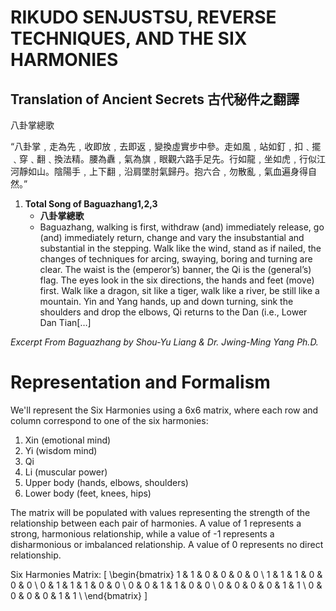 # RIKUDO SENJUSTSU, REVERSE TECHNIQUES, AND THE SIX HARMONIES 

## Translation of Ancient Secrets 古代秘件之翻譯

八卦掌總歌

“八卦掌﹐走為先﹐收即放﹐去即返﹐變換虛實步中參。走如風﹐站如釘﹐扣﹑擺﹑穿﹑翻﹑換法精。腰為纛﹐氣為旗﹐眼觀六路手足先。行如龍﹐坐如虎﹐行似江河靜如山。陰陽手﹐上下翻﹐沿肩墜肘氣歸丹。抱六合﹐勿散亂﹐氣血遍身得自然。”

1. **Total Song of Baguazhang1,2,3**
   - **八卦掌總歌**
   - Baguazhang, walking is first, withdraw (and) immediately release, go (and) immediately return, change and vary the insubstantial and substantial in the stepping. Walk like the wind, stand as if nailed, the changes of techniques for arcing, swaying, boring and turning are clear. The waist is the (emperor’s) banner, the Qi is the (general’s) flag. The eyes look in the six directions, the hands and feet (move) first. Walk like a dragon, sit like a tiger, walk like a river, be still like a mountain. Yin and Yang hands, up and down turning, sink the shoulders and drop the elbows, Qi returns to the Dan (i.e., Lower Dan Tian[…]

*Excerpt From Baguazhang by Shou-Yu Liang & Dr. Jwing-Ming Yang Ph.D.*

# Representation and Formalism  
We'll represent the Six Harmonies using a 6x6 matrix, where each row and column correspond to one of the six harmonies:

1. Xin (emotional mind)
2. Yi (wisdom mind)
3. Qi
4. Li (muscular power)
5. Upper body (hands, elbows, shoulders)
6. Lower body (feet, knees, hips)

The matrix will be populated with values representing the strength of the relationship between each pair of harmonies. A value of 1 represents a strong, harmonious relationship, while a value of -1 represents a disharmonious or imbalanced relationship. A value of 0 represents no direct relationship.

Six Harmonies Matrix:
\[
\begin{bmatrix}
1 & 1 & 0 & 0 & 0 & 0 \\
1 & 1 & 1 & 0 & 0 & 0 \\
0 & 1 & 1 & 1 & 0 & 0 \\
0 & 0 & 1 & 1 & 0 & 0 \\
0 & 0 & 0 & 0 & 1 & 1 \\
0 & 0 & 0 & 0 & 1 & 1 \\
\end{bmatrix}
\]